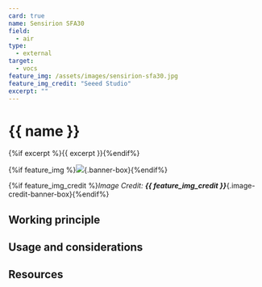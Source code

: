 ```yaml
---
card: true
name: Sensirion SFA30
field: 
  - air
type:
  - external
target:
  - vocs
feature_img: /assets/images/sensirion-sfa30.jpg
feature_img_credit: "Seeed Studio"
excerpt: ""
---
```


# {{ name }}

{%if excerpt %}{{ excerpt }}{%endif%}

{%if feature_img %}![]({{feature_img}}){.banner-box}{%endif%}

{%if feature_img_credit %}_Image Credit: **{{ feature_img_credit }}**_{.image-credit-banner-box}{%endif%}

## Working principle

## Usage and considerations

## Resources